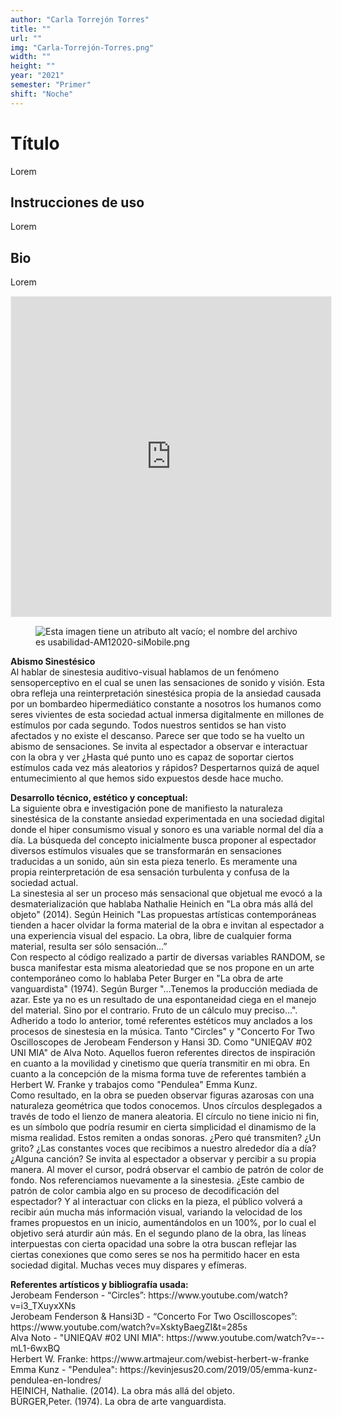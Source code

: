 ```yaml
---
author: "Carla Torrejón Torres"
title: ""
url: ""
img: "Carla-Torrejón-Torres.png"
width: ""
height: ""
year: "2021"
semester: "Primer"
shift: "Noche"
---
```


<p></p>

# Título

Lorem 

## Instrucciones de uso 

Lorem

## Bio

Lorem

<!-- wp:html -->
<p align="center"><iframe width="512" height="512" frameborder="0" scrolling="no" style="width:512px; margin:0 auto!important;border: 1px solid #F2F2F3; z-index: 100;" src="https://editor.p5js.org/carlaa1604/embed/YQQ2Yc_e6"></iframe></p>
<!-- /wp:html -->

<!-- wp:image {"align":"center"} -->
<div class="wp-block-image"><figure class="aligncenter"><img src="https://am1-lacabanne.atamvirtual.com.ar/wp-content/uploads/2020/12/usabilidad-AM12020-siMobile.png" alt="Esta imagen tiene un atributo alt vacío; el nombre del archivo es usabilidad-AM12020-siMobile.png"/></figure></div>
<!-- /wp:image -->

<p><strong>Abismo Sinestésico</strong><br>Al hablar de sinestesia auditivo-visual hablamos de un fenómeno sensoperceptivo en el cual se unen las sensaciones de sonido y visión. Esta obra refleja una reinterpretación sinestésica propia de la ansiedad causada por un bombardeo hipermediático constante a nosotros los humanos como seres vivientes de esta sociedad actual inmersa digitalmente en millones de estímulos por cada segundo. Todos nuestros sentidos se han visto afectados y no existe el descanso. Parece ser que todo se ha vuelto un abismo de sensaciones. Se invita al espectador a observar e interactuar con la obra y ver ¿Hasta qué punto uno es capaz de soportar ciertos estímulos cada vez más aleatorios y rápidos? Despertarnos quizá de aquel entumecimiento al que hemos sido expuestos desde hace mucho.</p>
<p><strong>Desarrollo técnico, estético y conceptual:</strong><br>La siguiente obra e investigación pone de manifiesto la naturaleza sinestésica de la constante ansiedad experimentada en una sociedad digital donde el hiper consumismo visual y sonoro es una variable normal del día a día. La búsqueda del concepto inicialmente busca proponer al espectador diversos estímulos visuales que se transformarán en sensaciones traducidas a un sonido, aún sin esta pieza tenerlo. Es meramente una propia reinterpretación de esa sensación turbulenta y confusa de la sociedad actual.<br>La sinestesia al ser un proceso más sensacional que objetual me evocó a la desmaterialización que hablaba Nathalie Heinich en "La obra más allá del objeto" (2014). Según Heinich "Las propuestas artísticas contemporáneas tienden a hacer olvidar la forma material de la obra e invitan al espectador a una experiencia visual del espacio. La obra, libre de cualquier forma material, resulta ser sólo sensación...”<br>Con respecto al código realizado a partir de diversas variables RANDOM, se busca manifestar esta misma aleatoriedad que se nos propone en un arte contemporáneo como lo hablaba Peter Burger en "La obra de arte vanguardista" (1974). Según Burger "...Tenemos la producción mediada de azar. Este ya no es un resultado de una espontaneidad ciega en el manejo del material. Sino por el contrario. Fruto de un cálculo muy preciso...".<br>Adherido a todo lo anterior, tomé referentes estéticos muy anclados a los procesos de sinestesia en la música. Tanto "Circles" y "Concerto For Two Oscilloscopes de Jerobeam Fenderson y Hansi 3D. Como "UNIEQAV #02 UNI MIA" de Alva Noto. Aquellos fueron referentes directos de inspiración en cuanto a la movilidad y cinetismo que quería transmitir en mi obra. En cuanto a la concepción de la misma forma tuve de referentes también a Herbert W. Franke y trabajos como "Pendulea" Emma Kunz.<br>Como resultado, en la obra se pueden observar figuras azarosas con una naturaleza geométrica que todos conocemos. Unos círculos desplegados a través de todo el lienzo de manera aleatoria. El círculo no tiene inicio ni fin, es un símbolo que podría resumir en cierta simplicidad el dinamismo de la misma realidad. Estos remiten a ondas sonoras. ¿Pero qué transmiten? ¿Un grito? ¿Las constantes voces que recibimos a nuestro alrededor día a día? ¿Alguna canción? Se invita al espectador a observar y percibir a su propia manera. Al mover el cursor, podrá observar el cambio de patrón de color de fondo. Nos referenciamos nuevamente a la sinestesia. ¿Este cambio de patrón de color cambia algo en su proceso de decodificación del espectador? Y al interactuar con clicks en la pieza, el público volverá a recibir aún mucha más información visual, variando la velocidad de los frames propuestos en un inicio, aumentándolos en un 100%, por lo cual el objetivo será aturdir aún más. En el segundo plano de la obra, las líneas interpuestas con cierta opacidad una sobre la otra buscan reflejar las ciertas conexiones que como seres se nos ha permitido hacer en esta sociedad digital. Muchas veces muy dispares y efímeras.</p>
<p><strong>Referentes artísticos y bibliografía usada:</strong><br>Jerobeam Fenderson - “Circles”: https://www.youtube.com/watch?v=i3_TXuyxXNs<br>Jerobeam Fenderson &amp; Hansi3D - “Concerto For Two Oscilloscopes”:<br>https://www.youtube.com/watch?v=XsktyBaegZI&amp;t=285s<br>Alva Noto - "UNIEQAV #02 UNI MIA": https://www.youtube.com/watch?v=--mL1-6wxBQ<br>Herbert W. Franke: https://www.artmajeur.com/webist-herbert-w-franke<br>Emma Kunz - "Pendulea": https://kevinjesus20.com/2019/05/emma-kunz-pendulea-en-londres/<br>HEINICH, Nathalie. (2014). La obra más allá del objeto.<br>BÜRGER,Peter. (1974). La obra de arte vanguardista.</p>